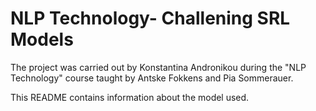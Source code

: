 # NLP Technology- Challening SRL Models

The project was carried out by Konstantina Andronikou during the "NLP Technology" course taught by Antske Fokkens and Pia Sommerauer.

This README contains information about the model used. 
